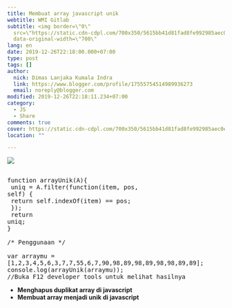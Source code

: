```yaml
---
title: Membuat array javascript unik
webtitle: WMI Gitlab
subtitle: <img border=\"0\"
  src=\"https://static.cdn-cdpl.com/700x350/5615bb41d81fad8fe992985aec0e5f29/js.jpg\"
  data-original-width=\"700\"
lang: en
date: 2019-12-26T22:18:00.000+07:00
type: post
tags: []
author:
  nick: Dimas Lanjaka Kumala Indra
  link: https://www.blogger.com/profile/17555754514989936273
  email: noreply@blogger.com
modified: 2019-12-26T22:18:11.234+07:00
category:
  - JS
  - Share
comments: true
cover: https://static.cdn-cdpl.com/700x350/5615bb41d81fad8fe992985aec0e5f29/js.jpg
location: ""

---
```


<img border="0" src="https://static.cdn-cdpl.com/700x350/5615bb41d81fad8fe992985aec0e5f29/js.jpg" data-original-width="700" data-original-height="350"> <pre><br>function arrayUnik(A){<br>  uniq = A.filter(function(item, pos, self) {<br>      return self.indexOf(item) == pos;<br>  });<br>  return uniq;<br>}<br><br>/* Penggunaan */<br><br>var arraymu = [1,2,3,4,5,6,3,7,7,55,6,7,90,98,89,98,89,98,98,89,89];<br>console.log(arrayUnik(arraymu)); //Buka F12 developer tools untuk melihat hasilnya<br></pre> <b><ul><li>Menghapus duplikat array di javascript</li><li>Membuat array menjadi unik di javascript</li></ul></b>
